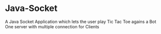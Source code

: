 # Java-Socket
A Java Socket Application which lets the user play Tic Tac Toe agains a Bot
One server with multiple connection for Clients 
